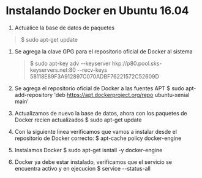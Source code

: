 # Instalando Docker en Ubuntu 16.04

1. Actualice la base de datos de paquetes
   
> $ sudo apt-get update

1. Se agrega la clave GPG para el repositorio oficial de Docker al sistema
    > $ sudo apt-key adv --keyserver hkp://p80.pool.sks-keyservers.net:80 --recv-keys 58118E89F3A912897C070ADBF76221572C52609D

1. Se agrega el repositorio oficial de Docker a las fuentes APT
    $ sudo apt-add-repository 'deb https://apt.dockerproject.org/repo ubuntu-xenial main'

1. Actualizamos de nuevo la base de datos, ahora con los paquetes de Docker recien actualizados
    $ sudo apt-get update

1. Con la siguiente linea verificamos que vamos a instalar desde el repositorio de Docker correcto:
    $ apt-cache policy docker-engine

1. Instalamos Docker
    $ sudo apt-get isntall -y docker-engine

1. Docker ya debe estar instalado, verificamos que el servicio se encuentra activo y en ejecucion
    $ service --status-all

